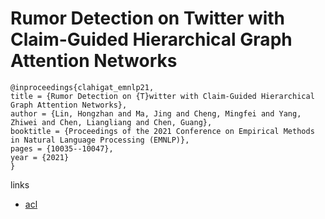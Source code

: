 # Rumor Detection on Twitter with Claim-Guided Hierarchical Graph Attention Networks

```
@inproceedings{clahigat_emnlp21,
title = {Rumor Detection on {T}witter with Claim-Guided Hierarchical Graph Attention Networks},
author = {Lin, Hongzhan and Ma, Jing and Cheng, Mingfei and Yang, Zhiwei and Chen, Liangliang and Chen, Guang},
booktitle = {Proceedings of the 2021 Conference on Empirical Methods in Natural Language Processing (EMNLP)},
pages = {10035--10047},
year = {2021}
}
```

links
- [acl](https://aclanthology.org/2021.emnlp-main.786)
